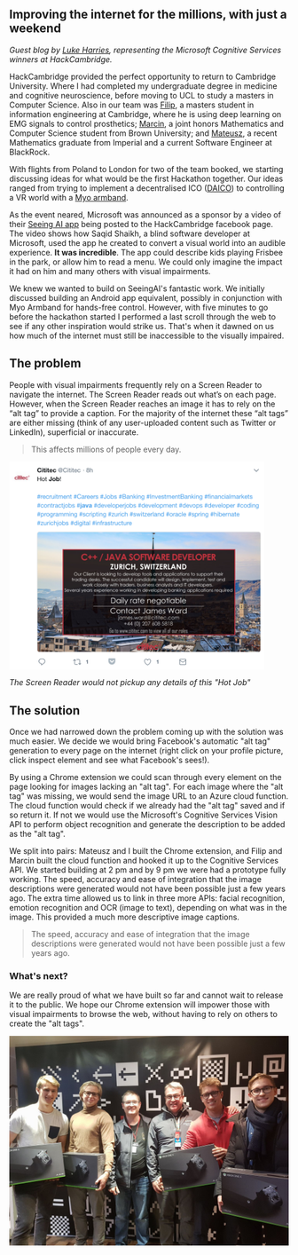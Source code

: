 ## Improving the internet for the millions, with just a weekend
_Guest blog by [Luke Harries](https://www.linkedin.com/in/luke-harries/), representing the Microsoft Cognitive Services winners at HackCambridge._

HackCambridge provided the perfect opportunity to return to Cambridge University. Where I had completed my undergraduate degree in medicine and cognitive neuroscience, before moving to UCL to study a masters in Computer Science. Also in our team was [Filip](https://www.linkedin.com/in/filipkozera/), a masters student in information engineering at Cambridge, where he is using deep learning on EMG signals to control prosthetics; [Marcin](https://www.linkedin.com/in/marcin-kolaszewski-07912314a/), a joint honors Mathematics and Computer Science student from Brown University; and [Mateusz](https://www.linkedin.com/in/mateusz-jakub-staniszewski-19946590/), a recent Mathematics graduate from Imperial and a current Software Engineer at BlackRock.

With flights from Poland to London for two of the team booked, we starting discussing ideas for what would be the first Hackathon together. Our ideas ranged from trying to implement a decentralised ICO ([DAICO](https://ethresear.ch/t/explanation-of-daicos/465)) to controlling a VR world with a [Myo armband](https://www.myo.com/). 

As the event neared, Microsoft was announced as a sponsor by a video of their [Seeing AI app](https://www.youtube.com/watch?v=R2mC-NUAmMk) being posted to the HackCambridge facebook page. The video shows how Saqid Shaikh, a blind software developer at Microsoft, used the app he created to convert a visual world into an audible experience. **It was incredible**. The app could describe kids playing Frisbee in the park, or allow him to read a menu. We could only imagine the impact it had on him and many others with visual impairments.

We knew we wanted to build on SeeingAI's fantastic work. We initially discussed building an Android app equivalent, possibly in conjunction with Myo Armband for hands-free control. However, with five minutes to go before the hackathon started I performed a last scroll through the web to see if any other inspiration would strike us. That's when it dawned on us how much of the internet must still be inaccessible to the visually impaired. 

## The problem

People with visual impairments frequently rely on a Screen Reader to navigate the internet. The Screen Reader reads out what’s on each page. However, when the Screen Reader reaches an image it has to rely on the “alt tag” to provide a caption. For the majority of the internet these “alt tags” are either missing (think of any user-uploaded content such as Twitter or LinkedIn), superficial or inaccurate.

> This affects millions of people every day.

<img align="center" width="460" src="job.png" alt="Example of job post which is save as an image and therefore not accessible">  

_The Screen Reader would not pickup any details of this "Hot Job"_

## The solution

Once we had narrowed down the problem coming up with the solution was much easier. We decide we would bring Facebook's automatic "alt tag" generation to every page on the internet (right click on your profile picture, click inspect element and see what Facebook's sees!).

By using a Chrome extension we could scan through every element on the page looking for images lacking an "alt tag". For each image where the "alt tag" was missing, we would send the image URL to an Azure cloud function. The cloud function would check if we already had the "alt tag" saved and if so return it. If not we would use the Microsoft's Cognitive Services Vision API to perform object recognition and generate the description to be added as the "alt tag". 

We split into pairs: Mateusz and I built the Chrome extension, and Filip and Marcin built the cloud function and hooked it up to the Cognitive Services API. We started building at 2 pm and by 9 pm we were had a prototype fully working. The speed, accuracy and ease of integration that the image descriptions were generated would not have been possible just a few years ago. The extra time allowed us to link in three more APIs: facial recognition, emotion recognition and OCR (image to text), depending on what was in the image. This provided a much more descriptive image captions.
> The speed, accuracy and ease of integration that the image descriptions were generated would not have been possible just a few years ago.

### What's next?

We are really proud of what we have built so far and cannot wait to release it to the public. We hope our Chrome extension will impower those with visual impairments to browse the web, without having to rely on others to create the "alt tags".

![Team Picture](team.jpg)
